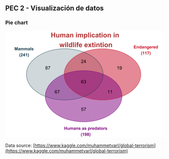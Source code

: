 ## PEC 2 - Visualización de datos
 
### Pie chart
![plot of chunk pressure](VennDiagram.svg)

Data source: [https://www.kaggle.com/muhammetvarl/global-terrorism](https://www.kaggle.com/muhammetvarl/global-terrorism)
